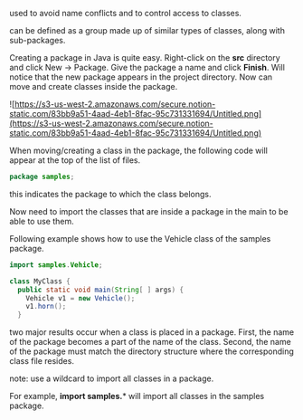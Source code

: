 used to avoid name conflicts and to control access to classes.

can be defined as a group made up of similar types of classes, along with sub-packages.

Creating a package in Java is quite easy. Right-click on the **src** directory and click New → Package. Give the package a name and click **Finish**. Will notice that the new package appears in the project directory. Now can move and create classes inside the package.

![https://s3-us-west-2.amazonaws.com/secure.notion-static.com/83bb9a51-4aad-4eb1-8fac-95c731331694/Untitled.png](https://s3-us-west-2.amazonaws.com/secure.notion-static.com/83bb9a51-4aad-4eb1-8fac-95c731331694/Untitled.png)

When moving/creating a class in the package, the following code will appear at the top of the list of files.

```java
package samples;
```

this indicates the package to which the class belongs.

Now need to import the classes that are inside a package in the main to be able to use them.

Following example shows how to use the Vehicle class of the samples package.

```java
import samples.Vehicle;

class MyClass {
  public static void main(String[ ] args) {
    Vehicle v1 = new Vehicle();
    v1.horn();
  }
```

two major results occur when a class is placed in a package. First, the name of the package becomes a part of the name of the class. Second, the name of the package must match the directory structure where the corresponding class file resides.

note: use a wildcard to import all classes in a package.

For example, **import samples.**\* will import all classes in the samples package.